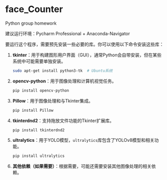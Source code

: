 # face_Counter
Python group homework

建议运行环境：Pycharm Professional + Anaconda-Navigator

要运行这个程序，需要预先安装一些必要的库。你可以使用以下命令安装这些库：
1. **tkinter**：用于构建图形用户界面（GUI），通常Python会自带安装，但在某些系统中可能需要单独安装。
   
   ```bash
   sudo apt-get install python3-tk  # Ubuntu系统
   ```

2. **opencv-python**：用于图像处理和计算机视觉任务。
   
   ```bash
   pip install opencv-python
   ```

3. **Pillow**：用于图像处理和与Tkinter集成。
   
   ```bash
   pip install Pillow
   ```

4. **tkinterdnd2**：支持拖放文件功能的Tkinter扩展库。
   
   ```bash
   pip install tkinterdnd2
   ```

5. **ultralytics**：用于YOLO模型，`ultralytics`库包含了YOLOv8模型和相关功能。
   
   ```bash
   pip install ultralytics
   ```

6. **其他依赖（如果需要）**：根据需要，可能还需要安装其他图像处理的相关依赖。
